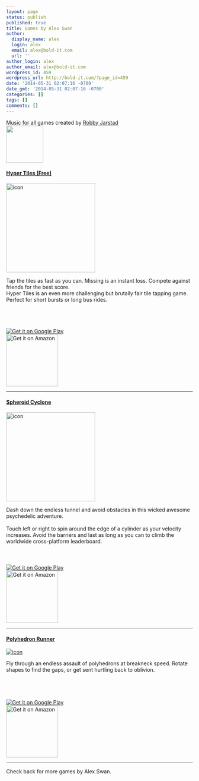 ```yaml
---
layout: page
status: publish
published: true
title: Games by Alex Swan
author:
  display_name: alex
  login: alex
  email: alex@bold-it.com
  url: ''
author_login: alex
author_email: alex@bold-it.com
wordpress_id: 459
wordpress_url: http://bold-it.com/?page_id=459
date: '2014-05-31 02:07:16 -0700'
date_gmt: '2014-05-31 02:07:16 -0700'
categories: []
tags: []
comments: []
---
```

<div class="well text-center">
Music for all games created by <a href="https://soundcloud.com/obnoxycontin">Robby Jarstad<br />
<img width=100px height=100px src="https://i1.sndcdn.com/avatars-000087504689-bbn9j4-t200x200.jpg?30a2558"></img></a>
</div class="well">
<div class="row">
<div class="span8 offset1">
<div class="row">
<div class="span8">
<h4><strong><a href="#">Hyper Tiles (Free)</a></strong></h4>
</p></div>
</p></div>
<div class="row">
<div class="span3">
                <img width=240 height=240 src="http://bold-it.com/wp-content/uploads/2014/05/icon-256.png" alt="icon" class="aligncenter size-full wp-image-464" /></p></div>
<div class="span9">
<p class="lead">
                Tap the tiles as fast as you can. Missing is an instant loss. Compete against friends for the best score.<br />
                Hyper Tiles is an even more challenging but brutally fair tile tapping game. Perfect for short bursts or long bus rides.
                </p>
<p>
                    <a href="https://itunes.apple.com/us/app/hyper-tiles/id884602459?mt=8&uo=4" target="itunes_store" style="display:inline-block;overflow:hidden;background:url(https://linkmaker.itunes.apple.com/htmlResources/assets/en_us//images/web/linkmaker/badge_appstore-lrg.png) no-repeat;width:135px;height:40px;@media only screen{background-image:url(https://linkmaker.itunes.apple.com/htmlResources/assets/en_us//images/web/linkmaker/badge_appstore-lrg.svg);}"></a></p>
<div>
                        <a href="https://play.google.com/store/apps/details?id=com.alexboldit.hexagon"><img alt="Get it on Google Play" src="http://developer.android.com/images/brand/en_generic_rgb_wo_45.png" /></a>
                    </div>
<div>
                        <a href="amzn://apps/android?asin=MM7GH0LLJAVRB"><img width=140px alt="Get it on Amazon" src="http://bold-it.com/wp-content/uploads/2014/05/amazon-badge-black1.png" /></a>
                    </div>
</p></div>
</p></div>
</p></div>
</div>
<hr>
<div class="row">
<div class="span8 offset1">
<div class="row">
<div class="span8">
<h4><strong><a href="#">Spheroid Cyclone</a></strong></h4>
</p></div>
</p></div>
<div class="row">
<div class="span3">
                <a href="http://youtu.be/N6ccR1rn6x8"><img width=240 height=240 src="http://bold-it.com/wp-content/uploads/2014/05/icon.png" alt="icon" class="aligncenter size-full wp-image-464" /></a></p></div>
<div class="span9">
<p class="lead">
                Dash down the endless tunnel and avoid obstacles in this wicked awesome psychedelic adventure.<br><br />
                Touch left or right to spin around the edge of a cylinder as your velocity increases. Avoid the barriers and last as long as you can to climb the worldwide cross-platform leaderboard.
                </p>
<p><div>
                <a href="https://itunes.apple.com/us/app/spheroid-cyclone/id811781964?mt=8&uo=4" target="itunes_store" style="display:inline-block;overflow:hidden;background:url(https://linkmaker.itunes.apple.com/htmlResources/assets/en_us//images/web/linkmaker/badge_appstore-lrg.png) no-repeat;width:135px;height:40px;@media only screen{background-image:url(https://linkmaker.itunes.apple.com/htmlResources/assets/en_us//images/web/linkmaker/badge_appstore-lrg.svg);}"><br />
                </a>
            </div>
<div>
                <a href="https://play.google.com/store/apps/details?id=com.alexboldit.cyclone"><img alt="Get it on Google Play" src="http://developer.android.com/images/brand/en_generic_rgb_wo_45.png" /></a>
            </div>
<div>
                <a href="amzn://apps/android?asin=B00I7LST0M"><img width=140px alt="Get it on Amazon" src="http://bold-it.com/wp-content/uploads/2014/05/amazon-badge-black1.png" /></a>
            </div>
</p></div>
</p></div>
</p></div>
</div>
<hr>
<div class="row">
<div class="span8 offset1">
<div class="row">
<div class="span8">
<h4><strong><a href="#">Polyhedron Runner</a></strong></h4>
</p></div>
</p></div>
<div class="row">
<div class="span3">
<a href="http://youtu.be/sJYXTYaWGgs"><img src="http://bold-it.com/wp-content/uploads/2014/05/icon1.png" alt="icon" class="aligncenter size-full wp-image-465" /></a>
            </div>
<div class="span9">
<p class="lead">
                Fly through an endless assault of polyhedrons at breakneck speed. Rotate shapes to find the gaps, or get sent hurtling back to oblivion.
                </p>
<p><div>
                    <a href="https://itunes.apple.com/us/app/polyhedron-runner/id835429050?mt=8&uo=4" target="itunes_store" style="display:inline-block;overflow:hidden;background:url(https://linkmaker.itunes.apple.com/htmlResources/assets/en_us//images/web/linkmaker/badge_appstore-lrg.png) no-repeat;width:135px;height:40px;@media only screen{background-image:url(https://linkmaker.itunes.apple.com/htmlResources/assets/en_us//images/web/linkmaker/badge_appstore-lrg.svg);}"></a>
                </div>
<div>
                    <a href="https://play.google.com/store/apps/details?id=com.alexboldit.onethreeeight"><br />
                    <img alt="Get it on Google Play" src="http://developer.android.com/images/brand/en_generic_rgb_wo_45.png" /><br />
                    </a>
                </div>
<div>
                    <a href="amzn://apps/android?asin=B00ITCDB0C"><img width=140px alt="Get it on Amazon" src="http://bold-it.com/wp-content/uploads/2014/05/amazon-badge-black1.png" /></a>
                </div>
</p></div>
</p></div>
</p></div>
</div>
<hr>
<div class="span12">
Check back for more games by Alex Swan.
</div>
